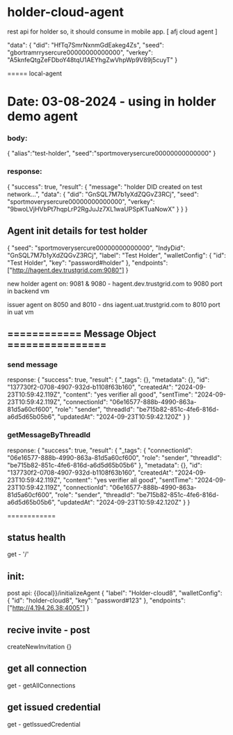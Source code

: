 # holder-cloud-agent
rest api for holder so, it should consume in mobile app. [ afj cloud agent ] 

"data": {
      "did": "HfTq7SmrNxnmGdEakeg4Zs",
      "seed": "gbortramrrysercure00000000000000",
      "verkey": "A5knfeQtgZeFDboY48tqU1AEYhgZwVhpWp9V89j5cuyT"
    }


===== local-agent
# Date: 03-08-2024 - using in holder demo agent

### body: 
{
   "alias":"test-holder",
   "seed":"sportmoverysercure00000000000000"
}

### response:
{
  "success": true,
  "result": {
    "message": "holder DID created on test network...",
    "data": {
      "did": "GnSQL7M7b1yXdZQGvZ3RCj",
      "seed": "sportmoverysercure00000000000000",
      "verkey": "9bwoLVjHVbPt7hqpLrP2RgJuJz7XL1waUPSpKTuaNowX"
    }
  }
}

## Agent init details for test holder
{
    "seed": "sportmoverysercure00000000000000",
    "IndyDid": "GnSQL7M7b1yXdZQGvZ3RCj",
    "label": "Test Holder",
    "walletConfig": {
      "id": "Test Holder",
      "key": "password#holder"
    },
    "endpoints": ["http://hagent.dev.trustgrid.com:9080"]
}


new holder agent on: 9081 & 9080 - hagent.dev.trustgrid.com to 9080 port in backend vm

issuer agent on 8050 and 8010 - dns  iagent.uat.trustgrid.com to 8010 port in uat vm

## ============ Message Object ================

### send message
response: { "success": true, "result": { "_tags": {}, "metadata": {}, "id": "137730f2-0708-4907-932d-b1108f63b160", "createdAt": "2024-09-23T10:59:42.119Z", "content": "yes verifier all good", "sentTime": "2024-09-23T10:59:42.119Z", "connectionId": "06e16577-888b-4990-863a-81d5a60cf600", "role": "sender", "threadId": "be715b82-851c-4fe6-816d-a6d5d65b05b6", "updatedAt": "2024-09-23T10:59:42.120Z" } }

### getMessageByThreadId
response: { "success": true, "result": { "_tags": { "connectionId": "06e16577-888b-4990-863a-81d5a60cf600", "role": "sender", "threadId": "be715b82-851c-4fe6-816d-a6d5d65b05b6" }, "metadata": {}, "id": "137730f2-0708-4907-932d-b1108f63b160", "createdAt": "2024-09-23T10:59:42.119Z", "content": "yes verifier all good", "sentTime": "2024-09-23T10:59:42.119Z", "connectionId": "06e16577-888b-4990-863a-81d5a60cf600", "role": "sender", "threadId": "be715b82-851c-4fe6-816d-a6d5d65b05b6", "updatedAt": "2024-09-23T10:59:42.120Z" } }

============

## status health

get - '/'

## init:

post api: {{local}}/initializeAgent
{
    "label": "Holder-cloud8",
    "walletConfig": {
      "id": "holder-cloud8",
      "key": "password#123"
    },
    "endpoints": ["http://4.194.26.38:4005"]
  }

## recive invite - post

createNewInvitation 
{}

## get all connection 

get - getAllConnections


## get issued credential 

get - getIssuedCredential